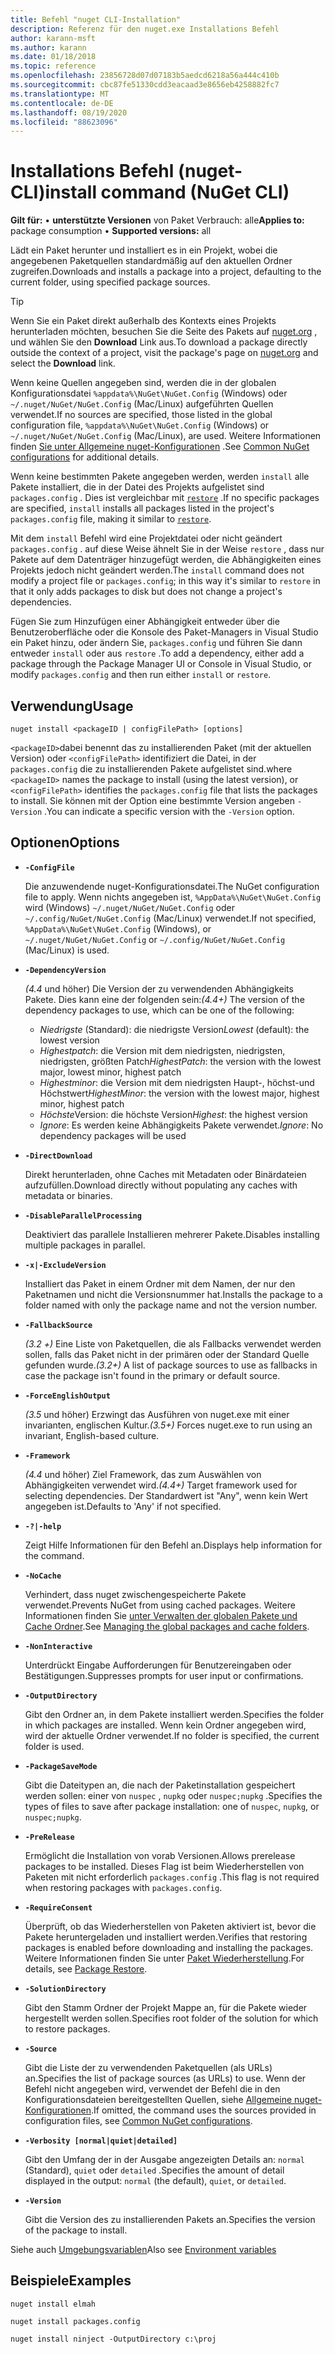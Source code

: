 ```yaml
---
title: Befehl "nuget CLI-Installation"
description: Referenz für den nuget.exe Installations Befehl
author: karann-msft
ms.author: karann
ms.date: 01/18/2018
ms.topic: reference
ms.openlocfilehash: 23856728d07d07183b5aedcd6218a56a444c410b
ms.sourcegitcommit: cbc87fe51330cdd3eacaad3e8656eb4258882fc7
ms.translationtype: MT
ms.contentlocale: de-DE
ms.lasthandoff: 08/19/2020
ms.locfileid: "88623096"
---
```

# <a name="install-command-nuget-cli"></a><span data-ttu-id="98b97-103">Installations Befehl (nuget-CLI)</span><span class="sxs-lookup"><span data-stu-id="98b97-103">install command (NuGet CLI)</span></span>

<span data-ttu-id="98b97-104">**Gilt für:** &bullet; **unterstützte Versionen** von Paket Verbrauch: alle</span><span class="sxs-lookup"><span data-stu-id="98b97-104">**Applies to:** package consumption &bullet; **Supported versions:** all</span></span>

<span data-ttu-id="98b97-105">Lädt ein Paket herunter und installiert es in ein Projekt, wobei die angegebenen Paketquellen standardmäßig auf den aktuellen Ordner zugreifen.</span><span class="sxs-lookup"><span data-stu-id="98b97-105">Downloads and installs a package into a project, defaulting to the current folder, using specified package sources.</span></span>

> [!Tip]
> <span data-ttu-id="98b97-106">Wenn Sie ein Paket direkt außerhalb des Kontexts eines Projekts herunterladen möchten, besuchen Sie die Seite des Pakets auf [nuget.org](https://www.nuget.org) , und wählen Sie den **Download** Link aus.</span><span class="sxs-lookup"><span data-stu-id="98b97-106">To download a package directly outside the context of a project, visit the package's page on [nuget.org](https://www.nuget.org) and select the **Download** link.</span></span>

<span data-ttu-id="98b97-107">Wenn keine Quellen angegeben sind, werden die in der globalen Konfigurationsdatei `%appdata%\NuGet\NuGet.Config` (Windows) oder `~/.nuget/NuGet/NuGet.Config` (Mac/Linux) aufgeführten Quellen verwendet.</span><span class="sxs-lookup"><span data-stu-id="98b97-107">If no sources are specified, those listed in the global configuration file, `%appdata%\NuGet\NuGet.Config` (Windows) or `~/.nuget/NuGet/NuGet.Config` (Mac/Linux), are used.</span></span> <span data-ttu-id="98b97-108">Weitere Informationen finden [Sie unter Allgemeine nuget-Konfigurationen](../../consume-packages/configuring-nuget-behavior.md) .</span><span class="sxs-lookup"><span data-stu-id="98b97-108">See [Common NuGet configurations](../../consume-packages/configuring-nuget-behavior.md) for additional details.</span></span>

<span data-ttu-id="98b97-109">Wenn keine bestimmten Pakete angegeben werden, werden `install` alle Pakete installiert, die in der Datei des Projekts aufgelistet sind `packages.config` . Dies ist vergleichbar mit [`restore`](cli-ref-restore.md) .</span><span class="sxs-lookup"><span data-stu-id="98b97-109">If no specific packages are specified, `install` installs all packages listed in the project's `packages.config` file, making it similar to [`restore`](cli-ref-restore.md).</span></span>

<span data-ttu-id="98b97-110">Mit dem `install` Befehl wird eine Projektdatei oder nicht geändert `packages.config` . auf diese Weise ähnelt Sie in der Weise `restore` , dass nur Pakete auf dem Datenträger hinzugefügt werden, die Abhängigkeiten eines Projekts jedoch nicht geändert werden.</span><span class="sxs-lookup"><span data-stu-id="98b97-110">The `install` command does not modify a project file or `packages.config`; in this way it's similar to `restore` in that it only adds packages to disk but does not change a project's dependencies.</span></span>

<span data-ttu-id="98b97-111">Fügen Sie zum Hinzufügen einer Abhängigkeit entweder über die Benutzeroberfläche oder die Konsole des Paket-Managers in Visual Studio ein Paket hinzu, oder ändern Sie, `packages.config` und führen Sie dann entweder `install` oder aus `restore` .</span><span class="sxs-lookup"><span data-stu-id="98b97-111">To add a dependency, either add a package through the Package Manager UI or Console in Visual Studio, or modify `packages.config` and then run either `install` or `restore`.</span></span>

## <a name="usage"></a><span data-ttu-id="98b97-112">Verwendung</span><span class="sxs-lookup"><span data-stu-id="98b97-112">Usage</span></span>

```cli
nuget install <packageID | configFilePath> [options]
```

<span data-ttu-id="98b97-113">`<packageID>`dabei benennt das zu installierenden Paket (mit der aktuellen Version) oder `<configFilePath>` identifiziert die Datei, in der `packages.config` die zu installierenden Pakete aufgelistet sind.</span><span class="sxs-lookup"><span data-stu-id="98b97-113">where `<packageID>` names the package to install (using the latest version), or `<configFilePath>` identifies the `packages.config` file that lists the packages to install.</span></span> <span data-ttu-id="98b97-114">Sie können mit der Option eine bestimmte Version angeben `-Version` .</span><span class="sxs-lookup"><span data-stu-id="98b97-114">You can indicate a specific version with the `-Version` option.</span></span>

## <a name="options"></a><span data-ttu-id="98b97-115">Optionen</span><span class="sxs-lookup"><span data-stu-id="98b97-115">Options</span></span>

- **`-ConfigFile`**

  <span data-ttu-id="98b97-116">Die anzuwendende nuget-Konfigurationsdatei.</span><span class="sxs-lookup"><span data-stu-id="98b97-116">The NuGet configuration file to apply.</span></span> <span data-ttu-id="98b97-117">Wenn nichts angegeben ist, `%AppData%\NuGet\NuGet.Config` wird (Windows) `~/.nuget/NuGet/NuGet.Config` oder `~/.config/NuGet/NuGet.Config` (Mac/Linux) verwendet.</span><span class="sxs-lookup"><span data-stu-id="98b97-117">If not specified, `%AppData%\NuGet\NuGet.Config` (Windows), or `~/.nuget/NuGet/NuGet.Config` or `~/.config/NuGet/NuGet.Config` (Mac/Linux) is used.</span></span>

- **`-DependencyVersion`**

  <span data-ttu-id="98b97-118">*(4.4* und höher) Die Version der zu verwendenden Abhängigkeits Pakete. Dies kann eine der folgenden sein:</span><span class="sxs-lookup"><span data-stu-id="98b97-118">*(4.4+)* The version of the dependency packages to use, which can be one of the following:</span></span><br/><ul><li><span data-ttu-id="98b97-119">*Niedrigste* (Standard): die niedrigste Version</span><span class="sxs-lookup"><span data-stu-id="98b97-119">*Lowest* (default): the lowest version</span></span></li><li><span data-ttu-id="98b97-120">*Highestpatch*: die Version mit dem niedrigsten, niedrigsten, niedrigsten, größten Patch</span><span class="sxs-lookup"><span data-stu-id="98b97-120">*HighestPatch*: the version with the lowest major, lowest minor, highest patch</span></span></li><li><span data-ttu-id="98b97-121">*Highestminor*: die Version mit dem niedrigsten Haupt-, höchst-und Höchstwert</span><span class="sxs-lookup"><span data-stu-id="98b97-121">*HighestMinor*: the version with the lowest major, highest minor, highest patch</span></span></li><li><span data-ttu-id="98b97-122">*Höchste*Version: die höchste Version</span><span class="sxs-lookup"><span data-stu-id="98b97-122">*Highest*: the highest version</span></span></li><li><span data-ttu-id="98b97-123">*Ignore*: Es werden keine Abhängigkeits Pakete verwendet.</span><span class="sxs-lookup"><span data-stu-id="98b97-123">*Ignore*: No dependency packages will be used</span></span></li></ul>

- **`-DirectDownload`**

  <span data-ttu-id="98b97-124">Direkt herunterladen, ohne Caches mit Metadaten oder Binärdateien aufzufüllen.</span><span class="sxs-lookup"><span data-stu-id="98b97-124">Download directly without populating any caches with metadata or binaries.</span></span>

- **`-DisableParallelProcessing`**

  <span data-ttu-id="98b97-125">Deaktiviert das parallele Installieren mehrerer Pakete.</span><span class="sxs-lookup"><span data-stu-id="98b97-125">Disables installing multiple packages in parallel.</span></span>

- **`-x|-ExcludeVersion`**

  <span data-ttu-id="98b97-126">Installiert das Paket in einem Ordner mit dem Namen, der nur den Paketnamen und nicht die Versionsnummer hat.</span><span class="sxs-lookup"><span data-stu-id="98b97-126">Installs the package to a folder named with only the package name and not the version number.</span></span>

- **`-FallbackSource`**

  <span data-ttu-id="98b97-127">*(3.2 +)* Eine Liste von Paketquellen, die als Fallbacks verwendet werden sollen, falls das Paket nicht in der primären oder der Standard Quelle gefunden wurde.</span><span class="sxs-lookup"><span data-stu-id="98b97-127">*(3.2+)* A list of package sources to use as fallbacks in case the package isn't found in the primary or default source.</span></span>

- **`-ForceEnglishOutput`**

  <span data-ttu-id="98b97-128">*(3.5* und höher) Erzwingt das Ausführen von nuget.exe mit einer invarianten, englischen Kultur.</span><span class="sxs-lookup"><span data-stu-id="98b97-128">*(3.5+)* Forces nuget.exe to run using an invariant, English-based culture.</span></span>

- **`-Framework`**

  <span data-ttu-id="98b97-129">*(4.4* und höher) Ziel Framework, das zum Auswählen von Abhängigkeiten verwendet wird.</span><span class="sxs-lookup"><span data-stu-id="98b97-129">*(4.4+)* Target framework used for selecting dependencies.</span></span> <span data-ttu-id="98b97-130">Der Standardwert ist "Any", wenn kein Wert angegeben ist.</span><span class="sxs-lookup"><span data-stu-id="98b97-130">Defaults to 'Any' if not specified.</span></span>

- **`-?|-help`**

  <span data-ttu-id="98b97-131">Zeigt Hilfe Informationen für den Befehl an.</span><span class="sxs-lookup"><span data-stu-id="98b97-131">Displays help information for the command.</span></span>

- **`-NoCache`**

  <span data-ttu-id="98b97-132">Verhindert, dass nuget zwischengespeicherte Pakete verwendet.</span><span class="sxs-lookup"><span data-stu-id="98b97-132">Prevents NuGet from using cached packages.</span></span> <span data-ttu-id="98b97-133">Weitere Informationen finden Sie [unter Verwalten der globalen Pakete und Cache Ordner](../../consume-packages/managing-the-global-packages-and-cache-folders.md).</span><span class="sxs-lookup"><span data-stu-id="98b97-133">See [Managing the global packages and cache folders](../../consume-packages/managing-the-global-packages-and-cache-folders.md).</span></span>

- **`-NonInteractive`**

  <span data-ttu-id="98b97-134">Unterdrückt Eingabe Aufforderungen für Benutzereingaben oder Bestätigungen.</span><span class="sxs-lookup"><span data-stu-id="98b97-134">Suppresses prompts for user input or confirmations.</span></span>

- **`-OutputDirectory`**

  <span data-ttu-id="98b97-135">Gibt den Ordner an, in dem Pakete installiert werden.</span><span class="sxs-lookup"><span data-stu-id="98b97-135">Specifies the folder in which packages are installed.</span></span> <span data-ttu-id="98b97-136">Wenn kein Ordner angegeben wird, wird der aktuelle Ordner verwendet.</span><span class="sxs-lookup"><span data-stu-id="98b97-136">If no folder is specified, the current folder is used.</span></span>

- **`-PackageSaveMode`**

  <span data-ttu-id="98b97-137">Gibt die Dateitypen an, die nach der Paketinstallation gespeichert werden sollen: einer von `nuspec` , `nupkg` oder `nuspec;nupkg` .</span><span class="sxs-lookup"><span data-stu-id="98b97-137">Specifies the types of files to save after package installation: one of `nuspec`, `nupkg`, or `nuspec;nupkg`.</span></span>

- **`-PreRelease`**

  <span data-ttu-id="98b97-138">Ermöglicht die Installation von vorab Versionen.</span><span class="sxs-lookup"><span data-stu-id="98b97-138">Allows prerelease packages to be installed.</span></span> <span data-ttu-id="98b97-139">Dieses Flag ist beim Wiederherstellen von Paketen mit nicht erforderlich `packages.config` .</span><span class="sxs-lookup"><span data-stu-id="98b97-139">This flag is not required when restoring packages with `packages.config`.</span></span>

- **`-RequireConsent`**

  <span data-ttu-id="98b97-140">Überprüft, ob das Wiederherstellen von Paketen aktiviert ist, bevor die Pakete heruntergeladen und installiert werden.</span><span class="sxs-lookup"><span data-stu-id="98b97-140">Verifies that restoring packages is enabled before downloading and installing the packages.</span></span> <span data-ttu-id="98b97-141">Weitere Informationen finden Sie unter [Paket Wiederherstellung](../../consume-packages/package-restore.md).</span><span class="sxs-lookup"><span data-stu-id="98b97-141">For details, see [Package Restore](../../consume-packages/package-restore.md).</span></span>

- **`-SolutionDirectory`**

  <span data-ttu-id="98b97-142">Gibt den Stamm Ordner der Projekt Mappe an, für die Pakete wieder hergestellt werden sollen.</span><span class="sxs-lookup"><span data-stu-id="98b97-142">Specifies root folder of the solution for which to restore packages.</span></span>

- **`-Source`**

   <span data-ttu-id="98b97-143">Gibt die Liste der zu verwendenden Paketquellen (als URLs) an.</span><span class="sxs-lookup"><span data-stu-id="98b97-143">Specifies the list of package sources (as URLs) to use.</span></span> <span data-ttu-id="98b97-144">Wenn der Befehl nicht angegeben wird, verwendet der Befehl die in den Konfigurationsdateien bereitgestellten Quellen, siehe [Allgemeine nuget-Konfigurationen](../../consume-packages/configuring-nuget-behavior.md).</span><span class="sxs-lookup"><span data-stu-id="98b97-144">If omitted, the command uses the sources provided in configuration files, see [Common NuGet configurations](../../consume-packages/configuring-nuget-behavior.md).</span></span>

- **`-Verbosity [normal|quiet|detailed]`**

  <span data-ttu-id="98b97-145">Gibt den Umfang der in der Ausgabe angezeigten Details an: `normal` (Standard), `quiet` oder `detailed` .</span><span class="sxs-lookup"><span data-stu-id="98b97-145">Specifies the amount of detail displayed in the output: `normal` (the default), `quiet`, or `detailed`.</span></span>

- **`-Version`**

  <span data-ttu-id="98b97-146">Gibt die Version des zu installierenden Pakets an.</span><span class="sxs-lookup"><span data-stu-id="98b97-146">Specifies the version of the package to install.</span></span>

<span data-ttu-id="98b97-147">Siehe auch [Umgebungsvariablen](cli-ref-environment-variables.md)</span><span class="sxs-lookup"><span data-stu-id="98b97-147">Also see [Environment variables](cli-ref-environment-variables.md)</span></span>

## <a name="examples"></a><span data-ttu-id="98b97-148">Beispiele</span><span class="sxs-lookup"><span data-stu-id="98b97-148">Examples</span></span>

```cli
nuget install elmah

nuget install packages.config

nuget install ninject -OutputDirectory c:\proj
```
